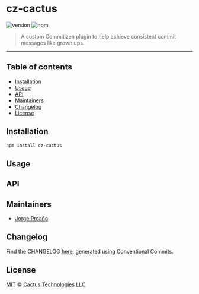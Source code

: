 # cz-cactus

![version](https://img.shields.io/badge/version-1.2.0-green.svg)
![npm](https://img.shields.io/badge/npm-public-green.svg)

> A custom Commitizen plugin to help achieve consistent commit messages like grown ups.

---

## Table of contents

-   [Installation](#installation)
-   [Usage](#usage)
-   [API](#api)
-   [Maintainers](#maintainers)
-   [Changelog](#changelog)
-   [License](#license)

## Installation

```sh
npm install cz-cactus
```

## Usage

## API

## Maintainers

-   [Jorge Proaño](http://www.hidden-node-problem.com)

## Changelog

Find the CHANGELOG [here](CHANGELOG.md), generated using Conventional Commits.

## License

[MIT](LICENSE) © [Cactus Technologies LLC](http://www.cactus.is)
